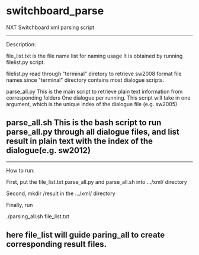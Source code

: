 # switchboard_parse
NXT Switchboard xml parsing script

----------------------------------
Description:

file_list.txt is the file name list for naming usage
It is obtained by running filelist.py script.

filelist.py read through "terminal" diretory to retrieve
sw2008 format file names since "terminal" directory 
contains most dialogue scripts.

parse_all.py
This is the main script to retrieve plain text information
from corresponding folders
One dialogue per running.
This script will take in one argument, which is the unique 
index of the dialogue file (e.g. sw2005)

parse_all.sh
This is the bash script to run parse_all.py through all 
dialogue files, and list result in plain text with the index
of the dialogue(e.g. sw2012)
----------------------------------

----------------------------------
How to run:

First, put the file_list.txt parse_all.py and parse_all.sh into
.../xml/ directory

Second, 
mkdir /result 
in the .../xml/ directory

Finally, run

./parsing_all.sh file_list.txt

here file_list will guide paring_all to create corresponding 
result files.
----------------------------------

